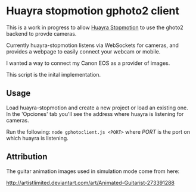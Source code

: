 # Huayra stopmotion gphoto2 client #

This is a work in progress to allow [Huayra Stopmotion](https://github.com/HuayraLinux/huayra-stopmotion)
to use the ghoto2 backend to provde cameras.

Currently huayra-stopmotion listens via WebSockets for cameras, and provides a webpage to easily connect your webcam or mobile.

I wanted a way to connect my Canon EOS as a provider of images.

This script is the inital implementation.

## Usage ##

Load huayra-stopmotion and create a new project or load an existing one.
In the 'Opciones' tab you'll see the address where huayra is listening for cameras.

Run the following:
`node gphotoclient.js <PORT>`
where *PORT* is the port on which huayra is listening.



## Attribution ##

The guitar animation images used in simulation mode come from here:

http://artistlimited.deviantart.com/art/Animated-Guitarist-273391288
